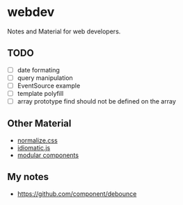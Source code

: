 # webdev
Notes and Material for web developers.

## TODO
- [ ] date formating
- [ ] query manipulation
- [ ] EventSource example
- [ ] template polyfill
- [ ] array prototype find should not be defined on the array

## Other Material
*  [normalize.css](https://github.com/necolas/normalize.css/blob/master/normalize.css)
* [idiomatic.js](https://github.com/rwaldron/idiomatic.js)
* [modular components](https://github.com/component)

## My notes
* https://github.com/component/debounce

